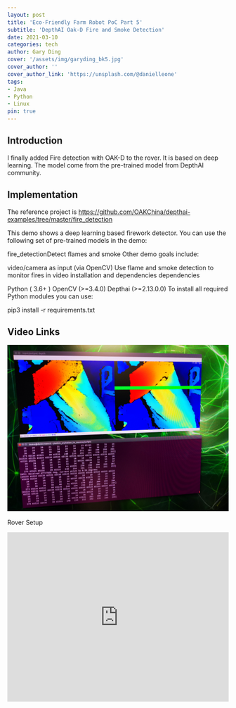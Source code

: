 ```yaml
---
layout: post
title: 'Eco-Friendly Farm Robot PoC Part 5'
subtitle: 'DepthAI Oak-D Fire and Smoke Detection'
date: 2021-03-10
categories: tech
author: Gary Ding
cover: '/assets/img/garyding_bk5.jpg'
cover_author: ''
cover_author_link: 'https://unsplash.com/@danielleone'
tags: 
- Java 
- Python 
- Linux
pin: true
---
```


## Introduction 
I finally added Fire detection with OAK-D to the rover. It is based on deep learning. The model come from the pre-trained model from DepthAI community.

## Implementation

The reference project is  https://github.com/OAKChina/depthai-examples/tree/master/fire_detection

This demo shows a deep learning based firework detector. You can use the following set of pre-trained models in the demo:

fire_detectionDetect flames and smoke
Other demo goals include:

video/camera as input (via OpenCV)
Use flame and smoke detection to monitor fires in video
installation and dependencies
dependencies

Python ( 3.6+ )
OpenCV (>=3.4.0)
Depthai (>=2.13.0.0)
To install all required Python modules you can use:

pip3 install -r requirements.txt

## Video Links

![](/assets/img/rover_vfh_2.jpg)


Rover Setup
<iframe type="text/html" width="100%" height="385" src="https://www.youtube.com/embed/E74HYwpXjos" frameborder="0"></iframe>





















